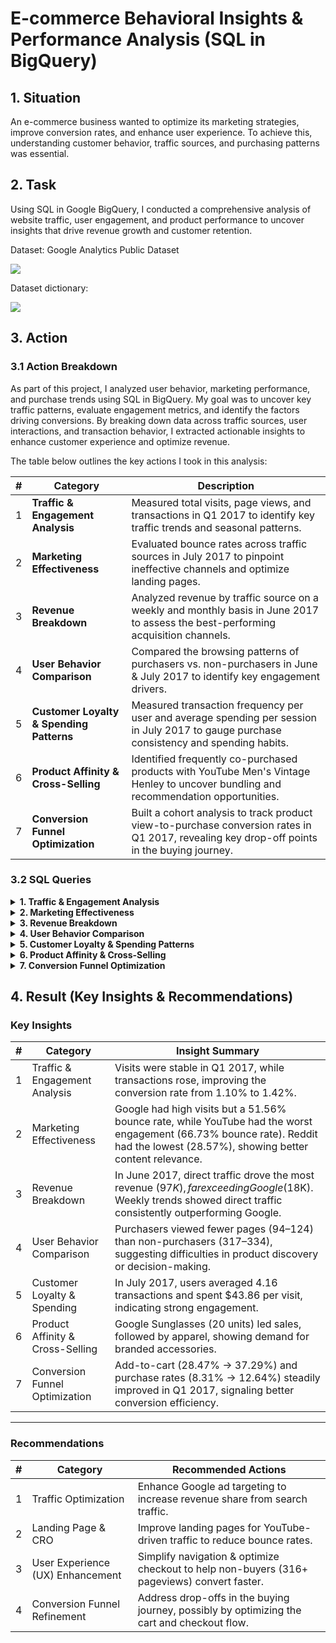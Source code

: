 # E-commerce Behavioral Insights & Performance Analysis  (SQL in BigQuery)

## 1. Situation
An e-commerce business wanted to optimize its marketing strategies, improve conversion rates, and enhance user experience. To achieve this, understanding customer behavior, traffic sources, and purchasing patterns was essential.

## 2. Task
Using SQL in Google BigQuery, I conducted a comprehensive analysis of website traffic, user engagement, and product performance to uncover insights that drive revenue growth and customer retention.

Dataset: Google Analytics Public Dataset

![](https://github.com/Hien2105/photo/blob/main/Sql%202.png?raw=true)

Dataset dictionary: 

![](https://github.com/Hien2105/photo/blob/main/Sql%201.png?raw=true)

## 3. Action
### 3.1 Action Breakdown
As part of this project, I analyzed user behavior, marketing performance, and purchase trends using SQL in BigQuery. My goal was to uncover key traffic patterns, evaluate engagement metrics, and identify the factors driving conversions. By breaking down data across traffic sources, user interactions, and transaction behavior, I extracted actionable insights to enhance customer experience and optimize revenue.  

The table below outlines the key actions I took in this analysis:  

| #  | Category                                | Description  |
|----|-----------------------------------------|-------------|
| 1  | **Traffic & Engagement Analysis**      | Measured total visits, page views, and transactions in Q1 2017 to identify key traffic trends and seasonal patterns. |
| 2  | **Marketing Effectiveness**            | Evaluated bounce rates across traffic sources in July 2017 to pinpoint ineffective channels and optimize landing pages. |
| 3  | **Revenue Breakdown**                   | Analyzed revenue by traffic source on a weekly and monthly basis in June 2017 to assess the best-performing acquisition channels. |
| 4  | **User Behavior Comparison**            | Compared the browsing patterns of purchasers vs. non-purchasers in June & July 2017 to identify key engagement drivers. |
| 5  | **Customer Loyalty & Spending Patterns** | Measured transaction frequency per user and average spending per session in July 2017 to gauge purchase consistency and spending habits. |
| 6  | **Product Affinity & Cross-Selling**    | Identified frequently co-purchased products with YouTube Men's Vintage Henley to uncover bundling and recommendation opportunities. |
| 7  | **Conversion Funnel Optimization**      | Built a cohort analysis to track product view-to-purchase conversion rates in Q1 2017, revealing key drop-off points in the buying journey. |

### 3.2 SQL Queries

<details><summary><strong>1. Traffic & Engagement Analysis</strong></summary>
<br>
Measured total visits, page views, and transactions in Q1 2017 to identify key traffic trends and seasonal patterns.

```sql
--q1 calculate total visit, pageview, transaction for Jan, Feb and March 2017 (order by month)
select
  format_date("%Y%m", parse_date("%Y%m%d", date)) as month,
  sum(totals.visits) as visits,
  sum(totals.pageviews) as pageviews,
  sum(totals.transactions) as transactions,
from `bigquery-public-data.google_analytics_sample.ga_sessions_2017*`
where _TABLE_SUFFIX between '0101' and '0331'
group by 1
order by 1;
```
Query Result:

| Month  | Visits | Pageviews | Transactions |
|--------|--------|-----------|--------------|
| 201701 | 64,694 | 257,708   | 713          |
| 201702 | 62,192 | 233,373   | 733          |
| 201703 | 69,931 | 259,522   | 993          |


</details>
<details><summary><strong>2. Marketing Effectiveness</strong></summary>
<br>
Evaluated bounce rates across traffic sources in July 2017 to pinpoint ineffective channels and optimize landing pages.

  
```sql
--q2 Bounce rate per traffic source in July 2017 (Bounce_rate = num_bounce/total_visit) (order by total_visit DESC)
select
    trafficSource.source as source,
    sum(totals.visits) as total_visits,
    sum(totals.Bounces) as total_no_of_bounces,
    (sum(totals.Bounces)/sum(totals.visits))* 100.00 as bounce_rate
from `bigquery-public-data.google_analytics_sample.ga_sessions_201707*`
group by source
order by total_visits DESC;
```
Query Result:

| Source | Total Visits | Total Bounces | Bounce Rate (%) |
|--------|-------------|--------------|---------------|
| google | 38,400 | 19,798 | 51.56% |
| (direct) | 19,891 | 8,606 | 43.27% |
| youtube.com | 6,351 | 4,238 | 66.73% |
| analytics.google.com | 1,972 | 1,064 | 53.96% |
| Partners | 1,788 | 936 | 52.35% |
| m.facebook.com | 669 | 430 | 64.28% |
| google.com | 368 | 183 | 49.73% |
| dfa | 302 | 124 | 41.06% |
| sites.google.com | 230 | 97 | 42.17% |
| facebook.com | 191 | 102 | 53.40% |
| reddit.com | 189 | 54 | 28.57% |
| ... | ... | ... | ... |


</details>
<details><summary><strong>3. Revenue Breakdown</strong></summary>
<br>
Analyzed revenue by traffic source on a weekly and monthly basis in June 2017 to assess the best-performing acquisition channels.

```sql
--q3 Revenue by traffic source by week, by month in June 2017
with 
month_data as(
  select
    "Month" as time_type,
    format_date("%Y%m", parse_date("%Y%m%d", date)) as month,
    trafficSource.source as source,
    sum(p.productRevenue)/1000000 as revenue
  from `bigquery-public-data.google_analytics_sample.ga_sessions_201706*`,
    unnest(hits) hits,
    unnest(product) p
  where p.productRevenue is not null
  group by 1,2,3
  order by revenue DESC
),

week_data as(
  select
    "Week" as time_type,
    format_date("%Y%W", parse_date("%Y%m%d", date)) as week,
    trafficSource.source as source,
    sum(p.productRevenue)/1000000 as revenue
  from `bigquery-public-data.google_analytics_sample.ga_sessions_201706*`,
    unnest(hits) hits,
    unnest(product) p
  where p.productRevenue is not null
  group by 1,2,3
  order by revenue DESC
)

select * from month_data
union all
select * from week_data;
order by time_type
```
Query Result:

| Time Type | Time   | Source  | Revenue ($) |
|-----------|--------|---------|-------------|
| Month     | 201706 | (direct) | 97,333.62  |
| Week      | 201724 | (direct) | 30,908.91  |
| Week      | 201725 | (direct) | 27,295.32  |
| Month     | 201706 | google   | 18,757.18  |
| Week      | 201723 | (direct) | 17,325.68  |
| Week      | 201726 | (direct) | 14,914.81  |
| Week      | 201724 | google   | 9,217.17   |
| Week      | 201722 | (direct) | 6,888.90   |
| Week      | 201726 | google   | 5,330.57   |
| Week      | 201722 | google   | 2,119.39   |
| Week      | 201723 | google   | 1,083.95   |
| Week      | 201725 | google   | 1,006.10   |

</details>
<details><summary><strong>4. User Behavior Comparison</strong></summary>
<br>
Compared the browsing patterns of purchasers vs. non-purchasers in June & July 2017 to identify key engagement drivers.
  
```sql
--q4 Average number of pageviews by purchaser type (purchasers vs non-purchasers) in June, July 2017.
with 
purchaser_data as(
  select
      format_date("%Y%m",parse_date("%Y%m%d",date)) as month,
      (sum(totals.pageviews)/count(distinct fullvisitorid)) as avg_pageviews_purchase,
  from `bigquery-public-data.google_analytics_sample.ga_sessions_2017*`
    ,unnest(hits) hits
    ,unnest(product) product
  where _table_suffix between '0601' and '0731'
  and totals.transactions>=1
  and product.productRevenue is not null
  group by month
),

non_purchaser_data as(
  select
      format_date("%Y%m",parse_date("%Y%m%d",date)) as month,
      sum(totals.pageviews)/count(distinct fullvisitorid) as avg_pageviews_non_purchase,
  from `bigquery-public-data.google_analytics_sample.ga_sessions_2017*`
      ,unnest(hits) hits
    ,unnest(product) product
  where _table_suffix between '0601' and '0731'
  and totals.transactions is null
  and product.productRevenue is null
  group by month
)

select
    pd.*,
    avg_pageviews_non_purchase
from purchaser_data pd
full join non_purchaser_data using(month)
order by pd.month;
```
Query Result:

| Month  | Avg Pageviews (Purchase) | Avg Pageviews (Non-Purchase) |
|--------|-------------------------:|-----------------------------:|
| 201706 | 94.02                    | 316.87                      |
| 201707 | 124.24                   | 334.06                      |


</details>
<details><summary><strong>5. Customer Loyalty & Spending Patterns</strong></summary>
<br>
Measured transaction frequency per user and average spending per session in July 2017 to gauge purchase consistency and spending habits.
  
```sql
--q5 Average number of transactions per user that made a purchase in July 2017
select
    format_date("%Y%m",parse_date("%Y%m%d",date)) as month,
    sum(totals.transactions)/count(distinct fullvisitorid) as Avg_total_transactions_per_user
from `bigquery-public-data.google_analytics_sample.ga_sessions_201707*`
    ,unnest (hits) hits,
    unnest(product) product
where  totals.transactions>=1
and product.productRevenue is not null
group by month;
```
Query Result:

| Month  | Avg Total Transactions per User |
|--------|--------------------------------:|
| 201707 | 4.16                            |

```sql
--q6 Average amount of money spent per session. Only include purchaser data in July 2017
with Raw_data as(
  select
    FORMAT_DATE('%Y%m',PARSE_DATE('%Y%m%d',date)) as month
    ,totals.visits as visits
    ,product.productRevenue as Revenue
  from `bigquery-public-data.google_analytics_sample.ga_sessions_201707*` 
    ,unnest(hits) as hits
    ,unnest(hits.product) as product
  where totals.transactions is not null and product.productRevenue is not null
)

,Avg_per_visit as(
select 
  month
  ,sum(Revenue) as total_revenue
  ,sum(visits) as total_visit
  ,ROUND((sum(Revenue)/1000000)/sum(visits),2) as avg_revenue_by_user_per_visit
from Raw_data
group by month
)

select month, avg_revenue_by_user_per_visit
from Avg_per_visit;

select
    format_date("%Y%m",parse_date("%Y%m%d",date)) as month,
    ((sum(product.productRevenue)/sum(totals.visits))/power(10,6)) as avg_revenue_by_user_per_visit
from `bigquery-public-data.google_analytics_sample.ga_sessions_201707*`
  ,unnest(hits) hits
  ,unnest(product) product
where product.productRevenue is not null
and totals.transactions>=1
group by month;
```
Query Result:

| Month  | Avg Revenue Per Visit (USD) |
|--------|----------------------------:|
| 201707 | 43.86                       |


</details>



</details>
<details><summary><strong>6. Product Affinity & Cross-Selling </strong></summary>
<br>
Identified frequently co-purchased products with YouTube Men's Vintage Henley to uncover bundling and recommendation opportunities.
  
```sql
--q7 Other products purchased by customers who purchased product "YouTube Men's Vintage Henley" in July 2017.
select
    product.v2productname as other_purchased_product,
    sum(product.productQuantity) as quantity
from `bigquery-public-data.google_analytics_sample.ga_sessions_201707*`,
    unnest(hits) as hits,
    unnest(hits.product) as product
where fullvisitorid in (select distinct fullvisitorid
                        from `bigquery-public-data.google_analytics_sample.ga_sessions_201707*`,
                        unnest(hits) as hits,
                        unnest(hits.product) as product
                        where product.v2productname = "YouTube Men's Vintage Henley"
                        and product.productRevenue is not null)
and product.v2productname != "YouTube Men's Vintage Henley"
and product.productRevenue is not null
group byother_purchased_product
order by quantity desc;

with buyer_list as(
    select
        distinct fullVisitorId  
    from `bigquery-public-data.google_analytics_sample.ga_sessions_201707*`
    , unnest(hits) as hits
    , unnest(hits.product) as product
    where product.v2ProductName = "YouTube Men's Vintage Henley"
    and totals.transactions>=1
    and product.productRevenue is not null
)

select
  product.v2ProductName as other_purchased_products,
  sum(product.productQuantity) as quantity
from `bigquery-public-data.google_analytics_sample.ga_sessions_201707*`
, unnest(hits) as hits
, unnest(hits.product) as product
join buyer_list using(fullVisitorId)
where product.v2ProductName != "YouTube Men's Vintage Henley"
 and product.productRevenue is not null
group by other_purchased_products
order by quantity DESC;
```
Query Result:

| Product Name                                      | Quantity |
|--------------------------------------------------|---------:|
| Google Sunglasses                                | 20       |
| Google Women's Vintage Hero Tee Black           | 7        |
| SPF-15 Slim & Slender Lip Balm                  | 6        |
| Google Women's Short Sleeve Hero Tee Red Heather | 4        |
| YouTube Men's Fleece Hoodie Black               | 3        |
| Google Men's Short Sleeve Badge Tee Charcoal    | 3        |


</details>
<details><summary><strong>7. Conversion Funnel Optimization </strong></summary>
<br>
Built a cohort analysis to track product view-to-purchase conversion rates in Q1 2017, revealing key drop-off points in the buying journey.

```sql
--q8 Calculate cohort map from product view to addtocart to purchase in Jan, Feb and March 2017. 
select
    format_date('%Y%m', parse_date('%Y%m%d',date)) as month,
    count(CasE WHEN eCommerceAction.action_type = '2' THEN product.v2ProductName END) as num_product_view,
    count(CasE WHEN eCommerceAction.action_type = '3' THEN product.v2ProductName END) as num_add_to_cart,
    count(CasE WHEN eCommerceAction.action_type = '6' and product.productRevenue is not null THEN product.v2ProductName END) as num_purchase
from `bigquery-public-data.google_analytics_sample.ga_sessions_*`
,unnest(hits) as hits
,unnest (hits.product) as product
where _table_suffix between '20170101' and '20170331'
and eCommerceAction.action_type in ('2','3','6')
group by month
order by month
)

select
    *,
    round(num_add_to_cart/num_product_view * 100, 2) as add_to_cart_rate,
    round(num_purchase/num_product_view * 100, 2) as purchase_rate
from product_data;
```
Query Result:

| Month  | Product Views | Add to Cart | Purchases | Add-to-Cart Rate (%) | Purchase Rate (%) |
|--------|--------------|-------------|-----------|----------------------|------------------:|
| 201701 | 25,787       | 7,342       | 2,143     | 28.47                | 8.31             |
| 201702 | 21,489       | 7,360       | 2,060     | 34.25                | 9.59             |
| 201703 | 23,549       | 8,782       | 2,977     | 37.29                | 12.64            |


</details>

 

## 4. Result (Key Insights & Recommendations)
### Key Insights

| #  | Category                          | Insight Summary |
|----|----------------------------------|------------------------------------------------------|
| 1  | Traffic & Engagement Analysis    | Visits were stable in Q1 2017, while transactions rose, improving the conversion rate from 1.10% to 1.42%. |
| 2  | Marketing Effectiveness          | Google had high visits but a 51.56% bounce rate, while YouTube had the worst engagement (66.73% bounce rate). Reddit had the lowest (28.57%), showing better content relevance. |
| 3  | Revenue Breakdown                | In June 2017, direct traffic drove the most revenue ($97K), far exceeding Google ($18K). Weekly trends showed direct traffic consistently outperforming Google. |
| 4  | User Behavior Comparison         | Purchasers viewed fewer pages (94–124) than non-purchasers (317–334), suggesting difficulties in product discovery or decision-making. |
| 5  | Customer Loyalty & Spending      | In July 2017, users averaged 4.16 transactions and spent $43.86 per visit, indicating strong engagement. |
| 6  | Product Affinity & Cross-Selling | Google Sunglasses (20 units) led sales, followed by apparel, showing demand for branded accessories. |
| 7  | Conversion Funnel Optimization   | Add-to-cart (28.47% → 37.29%) and purchase rates (8.31% → 12.64%) steadily improved in Q1 2017, signaling better conversion efficiency. |


---

### Recommendations

| #  | Category | Recommended Actions |
|----|--------------------------|----------------------------------------------------------------|
| 1  | Traffic Optimization | Enhance Google ad targeting to increase revenue share from search traffic. |
| 2  | Landing Page & CRO | Improve landing pages for YouTube-driven traffic to reduce bounce rates. |
| 3  | User Experience (UX) Enhancement | Simplify navigation & optimize checkout to help non-buyers (316+ pageviews) convert faster. |
| 4  | Conversion Funnel Refinement | Address drop-offs in the buying journey, possibly by optimizing the cart and checkout flow. |









